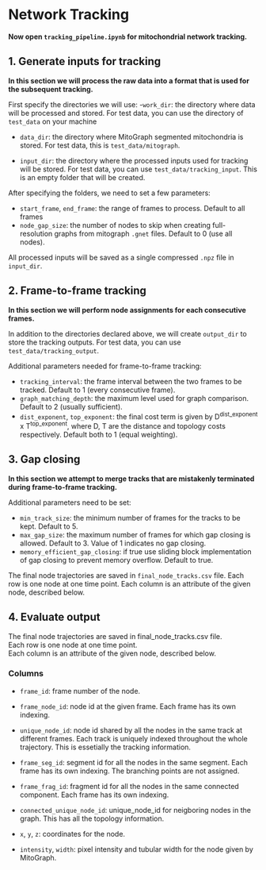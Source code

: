 # Network Tracking
**Now open `tracking_pipeline.ipynb` for mitochondrial network tracking.**

## 1. Generate inputs for tracking
**In this section we will process the raw data into a format that is used for the subsequent tracking.**

First specify the directories we will use:
-`work_dir`: the directory where data will be processed and stored. For test data, you can use the directory of `test_data` on your machine

- `data_dir`: the directory where MitoGraph segmented mitochondria is stored. For test data, this is `test_data/mitograph`.

- `input_dir`: the directory where the processed inputs used for tracking will be stored. For test data, you can use `test_data/tracking_input`. This is an empty folder that will be created.

After specifying the folders, we need to set a few parameters:
- `start_frame`, `end_frame`: the range of frames to process. Default to all frames
- `node_gap_size`: the number of nodes to skip when creating full-resolution graphs from mitograph `.gnet` files. Default to 0 (use all nodes).

All processed inputs will be saved as a single compressed `.npz` file in `input_dir`.


## 2. Frame-to-frame tracking
**In this section we will perform node assignments for each consecutive frames.**

In addition to the directories declared above, we will create `output_dir` to store the tracking outputs. For test data, you can use `test_data/tracking_output`.

Additional parameters needed for frame-to-frame tracking:
- `tracking_interval`: the frame interval between the two frames to be tracked. Default to 1 (every consecutive frame).
- `graph_matching_depth`: the maximum level used for graph comparison. Default to 2 (usually sufficient).
- `dist_exponent`, `top_exponent`: the final cost term is given by D<sup>dist_exponent</sup> x T<sup>top_exponent</sup>, where D, T are the distance and topology costs respectively. Default both to 1 (equal weighting).

## 3. Gap closing
**In this section we attempt to merge tracks that are mistakenly terminated during frame-to-frame tracking.**

Additional parameters need to be set:
- `min_track_size`: the minimum number of frames for the tracks to be kept. Default to 5.
- `max_gap_size`: the maximum number of frames for which gap closing is allowed. Default to 3. Value of 1 indicates no gap closing.
- `memory_efficient_gap_closing`: if true use sliding block implementation of gap closing to prevent memory overflow. Default to true.

The final node trajectories are saved in `final_node_tracks.csv` file.
Each row is one node at one time point. 
Each column is an attribute of the given node, described below.

## 4. Evaluate output

The final node trajectories are saved in final_node_tracks.csv file.  
Each row is one node at one time point.  
Each column is an attribute of the given node, described below.  

### Columns
- `frame_id`: frame number of the node.

- `frame_node_id`: node id at the given frame. Each frame has its own indexing.

- `unique_node_id`: node id shared by all the nodes in the same track at different frames. Each track is uniquely indexed throughout the whole trajectory. This is essetially the tracking information.

- `frame_seg_id`: segment id for all the nodes in the same segment. Each frame has its own indexing. The branching points are not assigned.

- `frame_frag_id`: fragment id for all the nodes in the same connected component. Each frame has its own indexing.

- `connected_unique_node_id`: unique_node_id for neigboring nodes in the graph. This has all the topology information.

- `x`, `y`, `z`: coordinates for the node.

- `intensity`, `width`: pixel intensity and tubular width for the node given by MitoGraph.

